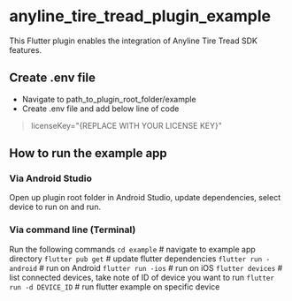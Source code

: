 # anyline_tire_tread_plugin_example

This Flutter plugin enables the integration of Anyline Tire Tread SDK features.

## Create .env file

- Navigate to path_to_plugin_root_folder/example
- Create .env file and add below line of code
> licenseKey="{REPLACE WITH YOUR LICENSE KEY}"

## How to run the example app

### Via Android Studio

Open up plugin root folder in Android Studio, update dependencies, select device to run on and run.

### Via command line (Terminal)

Run the following commands
`cd example` # navigate to example app directory
`flutter pub get` # update flutter dependencies
`flutter run -android` # run on Android
`flutter run -ios` # run on iOS
`flutter devices` # list connected devices, take note of ID of device you want to run
`flutter run -d DEVICE_ID` # run flutter example on specific device

